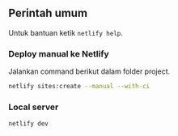 ## Perintah umum
Untuk bantuan ketik `netlify help`.

### Deploy manual ke Netlify
Jalankan command berikut dalam folder project.
```bash
netlify sites:create --manual --with-ci
```

### Local server
```bash
netlify dev
```